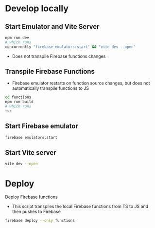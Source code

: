 # Develop locally

## Start Emulator and Vite Server 

```bash
npm run dev
# which runs
concurrently "firebase emulators:start" && "vite dev --open"
```

- Does not transpile Firebase functions changes

## Transpile Firebase Functions

- Firebase emulator restarts on function source changes, but does not automatically transpile functions to JS

```bash
cd functions
npm run build
# which runs
tsc
```

## Start Firebase emulator

```bash
firebase emulators:start
```

## Start Vite server

```bash
vite dev --open
```

# Deploy

Deploy Firebase functions

- This script transpiles the local Firebase functions from TS to JS and then pushes to Firebase

```bash
firebase deploy --only functions
```
